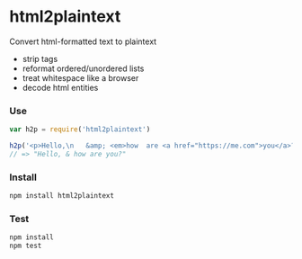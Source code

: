 html2plaintext
==============

Convert html-formatted text to plaintext

- strip tags
- reformat ordered/unordered lists
- treat whitespace like a browser
- decode html entities


### Use

```js
var h2p = require('html2plaintext')

h2p('<p>Hello,\n   &amp; <em>how  are <a href="https://me.com">you</a>?</em></p>')
// => "Hello, & how are you?"
```

### Install

```sh
npm install html2plaintext
```

### Test

```sh
npm install
npm test
```
